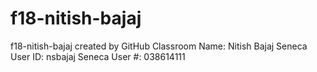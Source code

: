 # f18-nitish-bajaj
f18-nitish-bajaj created by GitHub Classroom
Name: Nitish Bajaj
Seneca User ID: nsbajaj
Seneca User #: 038614111
